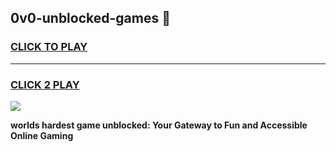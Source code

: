 
## 0v0-unblocked-games 👋
<h3>
<a href="https://premium.freeplayer.one?title=0v0-unblocked-games&ref=14F">CLICK TO PLAY</a></h3>
<hr>

<h3>
<a href="https://premium.freeplayer.one?title=0v0-unblocked-games&ref=14F">CLICK 2 PLAY</a>
  
</h3>

<a href="https://premium.freeplayer.one?title=0v0-unblocked-games&ref=12F/"><img src="https://clearcache.store/games.png"></a>


**worlds hardest game unblocked: Your Gateway to Fun and Accessible Online Gaming**
